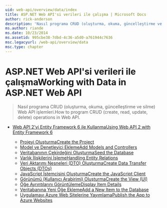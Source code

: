 ```yaml
---
uid: web-api/overview/data/index
title: ASP.NET Web API'si verileri ile çalışma | Microsoft Docs
author: rick-anderson
description: 'Nasıl programa CRUD (oluşturma, okuma, güncelleştirme ve silme) Web API işlemleri.'
ms.author: riande
ms.date: 10/23/2014
ms.assetid: 995cbe38-7dbd-4c36-a5d0-a761944c7636
msc.legacyurl: /web-api/overview/data
msc.type: chapter
---
```

<a name="working-with-data-in-aspnet-web-api"></a><span data-ttu-id="2bcd6-103">ASP.NET Web API'si verileri ile çalışma</span><span class="sxs-lookup"><span data-stu-id="2bcd6-103">Working with Data in ASP.NET Web API</span></span>
====================
> <span data-ttu-id="2bcd6-104">Nasıl programa CRUD (oluşturma, okuma, güncelleştirme ve silme) Web API işlemleri.</span><span class="sxs-lookup"><span data-stu-id="2bcd6-104">How to program CRUD (create, read, update, delete) operations in Web API.</span></span>


- [<span data-ttu-id="2bcd6-105">Web API 2’yi Entity Framework 6 ile Kullanma</span><span class="sxs-lookup"><span data-stu-id="2bcd6-105">Using Web API 2 with Entity Framework 6</span></span>](using-web-api-with-entity-framework/index.md)

    - [<span data-ttu-id="2bcd6-106">Projeyi Oluşturma</span><span class="sxs-lookup"><span data-stu-id="2bcd6-106">Create the Project</span></span>](using-web-api-with-entity-framework/part-1.md)
    - [<span data-ttu-id="2bcd6-107">Model ve Denetleyici Ekleme</span><span class="sxs-lookup"><span data-stu-id="2bcd6-107">Add Models and Controllers</span></span>](using-web-api-with-entity-framework/part-2.md)
    - [<span data-ttu-id="2bcd6-108">Veritabanının Çekirdeğini Oluşturma</span><span class="sxs-lookup"><span data-stu-id="2bcd6-108">Seed the Database</span></span>](using-web-api-with-entity-framework/part-3.md)
    - [<span data-ttu-id="2bcd6-109">Varlık İlişkilerini İşleme</span><span class="sxs-lookup"><span data-stu-id="2bcd6-109">Handling Entity Relations</span></span>](using-web-api-with-entity-framework/part-4.md)
    - [<span data-ttu-id="2bcd6-110">Veri Aktarımı Nesneleri (DTO) Oluşturma</span><span class="sxs-lookup"><span data-stu-id="2bcd6-110">Create Data Transfer Objects (DTOs)</span></span>](using-web-api-with-entity-framework/part-5.md)
    - [<span data-ttu-id="2bcd6-111">JavaScript İstemcisini Oluşturma</span><span class="sxs-lookup"><span data-stu-id="2bcd6-111">Create the JavaScript Client</span></span>](using-web-api-with-entity-framework/part-6.md)
    - [<span data-ttu-id="2bcd6-112">Görünümü (Kullanıcı Arabirimi) Oluşturma</span><span class="sxs-lookup"><span data-stu-id="2bcd6-112">Create the View (UI)</span></span>](using-web-api-with-entity-framework/part-7.md)
    - [<span data-ttu-id="2bcd6-113">Öğe Ayrıntılarını Görüntüleme</span><span class="sxs-lookup"><span data-stu-id="2bcd6-113">Display Item Details</span></span>](using-web-api-with-entity-framework/part-8.md)
    - [<span data-ttu-id="2bcd6-114">Veritabanına Yeni Öğe Ekleme</span><span class="sxs-lookup"><span data-stu-id="2bcd6-114">Add a New Item to the Database</span></span>](using-web-api-with-entity-framework/part-9.md)
    - [<span data-ttu-id="2bcd6-115">Uygulamayı Azure Web Sitelerine Yayımlama</span><span class="sxs-lookup"><span data-stu-id="2bcd6-115">Publish the App to Azure Websites</span></span>](using-web-api-with-entity-framework/part-10.md)
